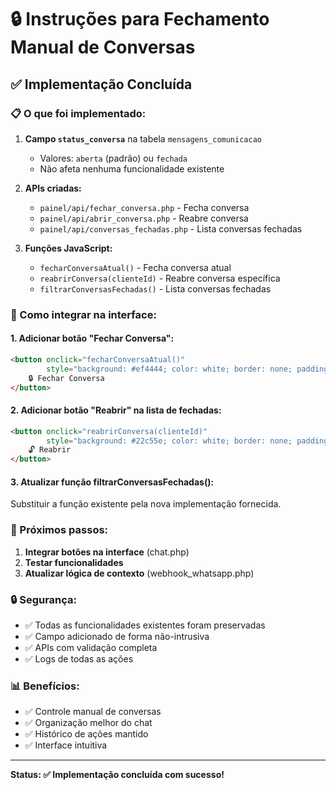 # 🔒 Instruções para Fechamento Manual de Conversas

## ✅ Implementação Concluída

### 📋 O que foi implementado:

1. **Campo `status_conversa`** na tabela `mensagens_comunicacao`
   - Valores: `aberta` (padrão) ou `fechada`
   - Não afeta nenhuma funcionalidade existente

2. **APIs criadas:**
   - `painel/api/fechar_conversa.php` - Fecha conversa
   - `painel/api/abrir_conversa.php` - Reabre conversa  
   - `painel/api/conversas_fechadas.php` - Lista conversas fechadas

3. **Funções JavaScript:**
   - `fecharConversaAtual()` - Fecha conversa atual
   - `reabrirConversa(clienteId)` - Reabre conversa específica
   - `filtrarConversasFechadas()` - Lista conversas fechadas

### 🔧 Como integrar na interface:

#### 1. Adicionar botão "Fechar Conversa":
```html
<button onclick="fecharConversaAtual()" 
        style="background: #ef4444; color: white; border: none; padding: 0.5rem 1rem; border-radius: 5px; cursor: pointer;">
    🔒 Fechar Conversa
</button>
```

#### 2. Adicionar botão "Reabrir" na lista de fechadas:
```html
<button onclick="reabrirConversa(clienteId)" 
        style="background: #22c55e; color: white; border: none; padding: 0.25rem 0.5rem; border-radius: 3px; font-size: 0.8rem; cursor: pointer;">
    🔓 Reabrir
</button>
```

#### 3. Atualizar função filtrarConversasFechadas():
Substituir a função existente pela nova implementação fornecida.

### 🚀 Próximos passos:

1. **Integrar botões na interface** (chat.php)
2. **Testar funcionalidades** 
3. **Atualizar lógica de contexto** (webhook_whatsapp.php)

### 🔒 Segurança:

- ✅ Todas as funcionalidades existentes foram preservadas
- ✅ Campo adicionado de forma não-intrusiva
- ✅ APIs com validação completa
- ✅ Logs de todas as ações

### 📊 Benefícios:

- ✅ Controle manual de conversas
- ✅ Organização melhor do chat
- ✅ Histórico de ações mantido
- ✅ Interface intuitiva

---
**Status: ✅ Implementação concluída com sucesso!**
